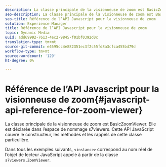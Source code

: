 ```yaml
---
description: La classe principale de la visionneuse de zoom est BasicZoomViewer. Elle est déclarée dans l’espace de nommage s7viewers. Cette API JavaScript couvre le constructeur, les méthodes et les rappels de cette classe particulière.
seo-description: La classe principale de la visionneuse de zoom est BasicZoomViewer. Elle est déclarée dans l’espace de nommage s7viewers. Cette API JavaScript couvre le constructeur, les méthodes et les rappels de cette classe particulière.
seo-title: Référence de l’API Javascript pour la visionneuse de zoom
solution: Experience Manager
title: Référence de l’API Javascript pour la visionneuse de zoom
topic: Dynamic Media
uuid: add69992-7613-4ec2-9845-f01bf0392d0c
translation-type: tm+mt
source-git-commit: e4695cc4e882351ec3f2c55fd8a3cfca455bd79d
workflow-type: tm+mt
source-wordcount: '129'
ht-degree: 0%

---
```



# Référence de l’API Javascript pour la visionneuse de zoom{#javascript-api-reference-for-zoom-viewer}

La classe principale de la visionneuse de zoom est BasicZoomViewer. Elle est déclarée dans l’espace de nommage s7viewers. Cette API JavaScript couvre le constructeur, les méthodes et les rappels de cette classe particulière.

Dans tous les exemples suivants, `<instance>` correspond au nom réel de l’objet de lecteur JavaScript appelé à partir de la classe `s7viewers.ZoomViewer`.
